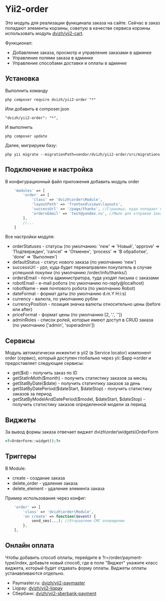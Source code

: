 Yii2-order
==========
Это модуль для реализации функцинала заказа на сайте. Сейчас в заказ попадают элементы корзины, советую в качестве сервиса корзины использовать модуль [dvizh/yii2-cart](https://github.com/dvizh/yii2-cart).

Функционал:

* Добавление заказа, просмотр и управление заказами в админке
* Управление полями заказа в админке
* Управление способами доставки и оплаты в админке

Установка
---------------------------------
Выполнить команду

```
php composer require dvizh/yii2-order "*"
```

Или добавить в composer.json

```
"dvizh/yii2-order": "*",
```

И выполнить

```
php composer update
```

Далее, мигрируем базу:

```
php yii migrate --migrationPath=vendor/dvizh/yii2-order/src/migrations
```

Подключение и настройка
---------------------------------
В конфигурационный файл приложения добавить модуль order

```php
    'modules' => [
        'order' => [
            'class' => 'dvizh\order\Module',
            'layoutPath' => 'frontend\views\layouts',
            'successUrl' => '/page/thanks', //Страница, куда попадает пользователь после успешного заказа
            'ordersEmail' => 'test@yandex.ru', //Мыло для отправки заказов
        ],
        //...
    ]
```

Все настройки модуля:

* orderStatuses - статусы (по умолчанию: 'new' => 'Новый', 'approve' => 'Подтвержден', 'cancel' => 'Отменен', 'process' => 'В обработке', 'done' => 'Выполнен')
* defaultStatus - статус нового заказа (по умолчанию 'new')
* successUrl - урл, куда будет перенаправлен покупатель в случае успешной покупки (по умолчанию /order/info/thanks/)
* ordersEmail - почта администратора, туда уходят письма с заказами
* robotEmail - e-mail робота (по умолчанию no-reply@localhost)
* robotName - имя почтового робота (по умолчанию Robot)
* dateFormat - формат даты (по умолчанию d.m.Y H:i:s)
* currency - валюта, по умолчанию рубли
* currencyPosition - позиция значка валюты относительно цены (before или after)
* priceFormat - формат цены (по умолчанию [2, '.', ''])
* adminRoles - список ролей, которые имеют доступ в CRUD заказа (по умолчанию ['admin', 'superadmin'])

Сервисы
---------------------------------

Модуль автоматически инжектит в yii2 (в Service locator) компонент order (сервис), который доступен глобально через yii::$app->order и предоставляет следующие сервисы:

* get($id) - получить заказ по ID
* getStatInMoth($month) - получить статистику заказов за месяц
* getStatByDate($date) - получить статичтику заказов за день
* getStatByDatePeriod($dateStart, $dateStop) - получить статистику заказов за период
* getStatByModelAndDatePeriod($model, $dateStart, $dateStop) - получить статистику заказов определенной модели за период

Виджеты
---------------------------------
За вывод формы заказа отвечает виджет dvizh\order\widgets\OrderForm

```php
<?=OrderForm::widget();?>
```

Триггеры
---------------------------------

В Module:

 * create - создание заказа
 * delete_order - удаление заказа
 * delete_element - удаление элемента заказа

Пример использования через конфиг:

```php
    'order' => [
        'class' => 'dvizh\order\Module',
        'on create' => function($event) {
            send_sms(...); //Отправляем СМС оповещение
        },
    ],
```

Онлайн оплата
---------------------------------
Чтобы добавить способ оплаты, перейдите в ?r=/order/payment-type/index, добавьте новый способ, где в поле "Виджет" укажите класс виджета, который будет отдавать форму оплаты. Виджеты оплаты устанавливаются отдельно.

* Paymaster.ru: [dvizh/yii2-paymaster](https://github.com/dvizh/yii2-paymaster)
* Liqpay: [dvizh/yii2-liqpay](https://github.com/dvizh/yii2-liqpay)
* Сбербанк: [dvizh/yii2-sberbank-payment](https://github.com/dvizh/yii2-sberbank-payment)
